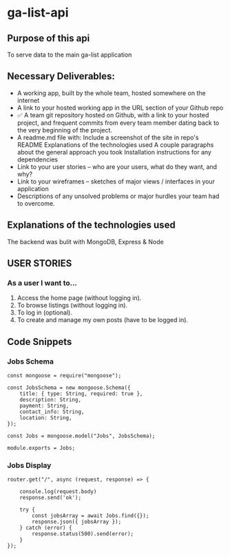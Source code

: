 # ga-list-api


## Purpose of this api
To serve data to the main ga-list application 

<!-- ## How does it work? -->


## Necessary Deliverables:
- A working app, built by the whole team, hosted somewhere on the internet
- A link to your hosted working app in the URL section of your Github repo
- ✅ A team git repository hosted on Github, with a link to your hosted project, and frequent commits from every team member dating back to the very beginning of the project.
- A readme.md file with:
Include a screenshot of the site in repo's README
Explanations of the technologies used
A couple paragraphs about the general approach you took
Installation instructions for any dependencies
- Link to your user stories – who are your users, what do they want, and why?
- Link to your wireframes – sketches of major views / interfaces in your application
- Descriptions of any unsolved problems or major hurdles your team had to overcome.



<!-- ## Screenshots -->

## Explanations of the technologies used
The backend was bulit with MongoDB, Express & Node


<!-- ## A couple paragraphs about the general approach you took -->


<!-- ## Installation instructions for any dependencies -->


<!-- ## ERD & WIREFRAME -->


## USER STORIES
### As a user I want to...
1. Access the home page (without logging in).
2. To browse listings (without logging in).
3. To log in (optional).
4. To create and manage my own posts (have to be logged in).

<!-- ### Additional details
- Who this is for: 
- What this is for: 
- Why:  -->

## Code Snippets
### Jobs Schema
```
const mongoose = require("mongoose");

const JobsSchema = new mongoose.Schema({
    title: { type: String, required: true },
    description: String,
    payment: String,
    contact_info: String,
    location: String,
});

const Jobs = mongoose.model("Jobs", JobsSchema);

module.exports = Jobs; 
```
### Jobs Display
```
router.get("/", async (request, response) => {

    console.log(request.body)
    response.send('ok');

    try {
        const jobsArray = await Jobs.find({});
        response.json({ jobsArray });
    } catch (error) {
        response.status(500).send(error);
    }
});
```


<!-- ## Descriptions of any unsolved problems or major hurdles your team had to overcome. -->
